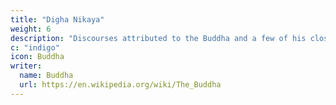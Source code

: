 ```yaml
---
title: "Digha Nikaya"
weight: 6
description: "Discourses attributed to the Buddha and a few of his closest disciples containing the teachings of Theravada Buddhism"
c: "indigo"
icon: Buddha
writer:
  name: Buddha
  url: https://en.wikipedia.org/wiki/The_Buddha
---
```


